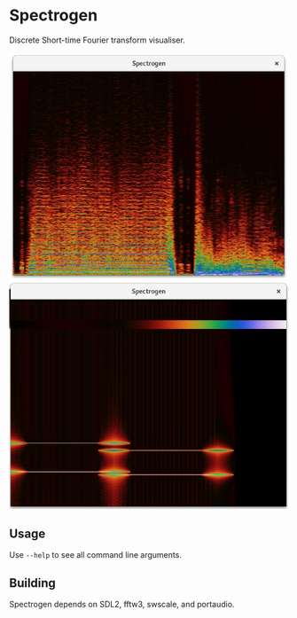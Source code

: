 # Spectrogen

Discrete Short-time Fourier transform visualiser.

![Record mode](/doc/record.png?raw=true "Record")
![Static sample mode](/doc/staticsample.png?raw=true "Static sample")

## Usage

Use `--help` to see all command line arguments.

## Building

Spectrogen depends on SDL2, fftw3, swscale, and portaudio.
